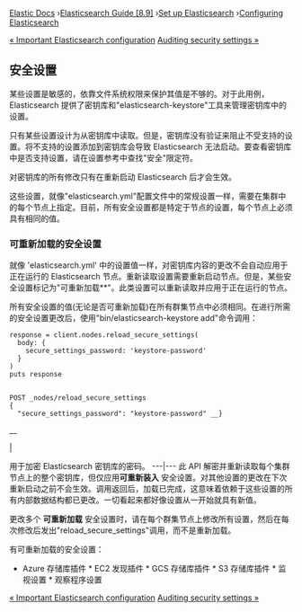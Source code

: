 

[Elastic Docs](/guide/) ›[Elasticsearch Guide [8.9]](index.md) ›[Set up
Elasticsearch](setup.md) ›[Configuring Elasticsearch](settings.md)

[« Important Elasticsearch configuration](important-settings.md) [Auditing
security settings »](auditing-settings.md)

## 安全设置

某些设置是敏感的，依靠文件系统权限来保护其值是不够的。对于此用例，Elasticsearch 提供了密钥库和"elasticsearch-keystore"工具来管理密钥库中的设置。

只有某些设置设计为从密钥库中读取。但是，密钥库没有验证来阻止不受支持的设置。将不支持的设置添加到密钥库会导致 Elasticsearch 无法启动。要查看密钥库中是否支持设置，请在设置参考中查找"安全"限定符。

对密钥库的所有修改只有在重新启动 Elasticsearch 后才会生效。

这些设置，就像"elasticsearch.yml"配置文件中的常规设置一样，需要在集群中的每个节点上指定。目前，所有安全设置都是特定于节点的设置，每个节点上必须具有相同的值。

### 可重新加载的安全设置

就像 'elasticsearch.yml' 中的设置值一样，对密钥库内容的更改不会自动应用于正在运行的 Elasticsearch 节点。重新读取设置需要重新启动节点。但是，某些安全设置标记为"可重新加载**"。此类设置可以重新读取并应用于正在运行的节点。

所有安全设置的值(无论是否可重新加载)在所有群集节点中必须相同。在进行所需的安全设置更改后，使用"bin/elasticsearch-keystore add"命令调用：

    
    
    response = client.nodes.reload_secure_settings(
      body: {
        secure_settings_password: 'keystore-password'
      }
    )
    puts response
    
    
    POST _nodes/reload_secure_settings
    {
      "secure_settings_password": "keystore-password" __}

__

|

用于加密 Elasticsearch 密钥库的密码。   ---|--- 此 API 解密并重新读取每个集群节点上的整个密钥库，但仅应用**可重新装入** 安全设置。对其他设置的更改在下次重新启动之前不会生效。调用返回后，加载已完成，这意味着依赖于这些设置的所有内部数据结构都已更改。一切看起来都好像设置从一开始就具有新值。

更改多个 **可重新加载** 安全设置时，请在每个群集节点上修改所有设置，然后在每次修改后发出"reload_secure_settings"调用，而不是重新加载。

有可重新加载的安全设置：

* Azure 存储库插件 * EC2 发现插件 * GCS 存储库插件 * S3 存储库插件 * 监视设置 * 观察程序设置

[« Important Elasticsearch configuration](important-settings.md) [Auditing
security settings »](auditing-settings.md)
